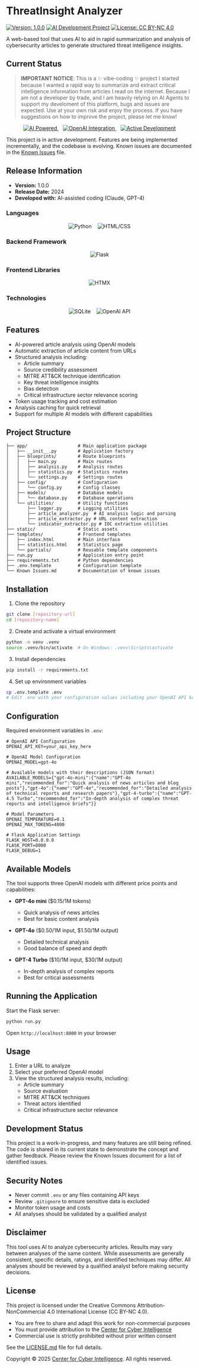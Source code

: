 # ThreatInsight Analyzer 
[![Version: 1.0.0](https://img.shields.io/badge/Version-1.0.0-brightgreen.svg)](https://github.com/yourusername/threatinsight-analyzer)
[![AI Development Project](https://img.shields.io/badge/🤖_AI_Development-Project-blue.svg)](https://github.com/yourusername/threatinsight-analyzer)
[![License: CC BY-NC 4.0](https://img.shields.io/badge/License-CC_BY--NC_4.0-lightgrey.svg)](LICENSE.md)

A web-based tool that uses AI to aid in rapid summarization and analysis of cybersecurity articles to generate structured threat intelligence insights.

## Current Status

> **IMPORTANT NOTICE**: This is a ✨ vibe-coding ✨ project I started because I wanted a rapid way to summarize and extract critical intelligence information from articles I read on the internet. Because I am not a developer by trade, and I am heavily relying on AI Agents to support my develoment of this platform, bugs and issues are expected. Use at your own risk and enjoy the process. If you have suggestions on how to improve the project, please let me know!

<div align="center">
  <a href="#features">
    <img src="https://img.shields.io/badge/AI_Powered-Analysis-8B7355?style=for-the-badge" alt="AI Powered" />
  </a>
  &nbsp;&nbsp;
  <a href="#available-models">
    <img src="https://img.shields.io/badge/OpenAI-Integration-5F9EA0?style=for-the-badge" alt="OpenAI Integration" />
  </a>
  &nbsp;&nbsp;
  <a href="#development-status">
    <img src="https://img.shields.io/badge/Status-Active_Development-BC8F8F?style=for-the-badge" alt="Active Development" />
  </a>
</div>

This project is in active development. Features are being implemented incrementally, and the codebase is evolving. Known issues are documented in the [Known Issues](Known%20Issues.md) file.

## Release Information

- **Version:** 1.0.0
- **Release Date:** 2024
- **Developed with:** AI-assisted coding (Claude, GPT-4)

### Languages
<div align="center">
  <img src="https://img.shields.io/badge/Language-Python-7D6E4A?style=for-the-badge&logo=python" alt="Python" />
  &nbsp;&nbsp;
  <img src="https://img.shields.io/badge/Language-HTML/CSS-8C6F4B?style=for-the-badge&logo=html5" alt="HTML/CSS" />
</div>

### Backend Framework
<div align="center">
  <img src="https://img.shields.io/badge/Framework-Flask-6A8372?style=for-the-badge&logo=flask" alt="Flask" />
</div>

### Frontend Libraries
<div align="center">
  <img src="https://img.shields.io/badge/Library-HTMX-7B886B?style=for-the-badge&logo=html5" alt="HTMX" />
</div>

### Technologies
<div align="center">
  <img src="https://img.shields.io/badge/Database-SQLite-817865?style=for-the-badge&logo=sqlite" alt="SQLite" />
  &nbsp;&nbsp;
  <img src="https://img.shields.io/badge/API-OpenAI-6B8A87?style=for-the-badge&logo=openai" alt="OpenAI API" />
</div>

## Features

- AI-powered article analysis using OpenAI models
- Automatic extraction of article content from URLs
- Structured analysis including:
  - Article summary
  - Source credibility assessment
  - MITRE ATT&CK technique identification
  - Key threat intelligence insights
  - Bias detection
  - Critical infrastructure sector relevance scoring
- Token usage tracking and cost estimation
- Analysis caching for quick retrieval
- Support for multiple AI models with different capabilities

## Project Structure

```
├── app/                   # Main application package
│   ├── __init__.py        # Application factory
│   ├── blueprints/        # Route blueprints
│   │   ├── main.py        # Main routes
│   │   ├── analysis.py    # Analysis routes
│   │   ├── statistics.py  # Statistics routes
│   │   └── settings.py    # Settings routes
│   ├── config/            # Configuration
│   │   └── config.py      # Config classes
│   ├── models/            # Database models
│   │   └── database.py    # Database operations
│   └── utilities/         # Utility functions
│       ├── logger.py      # Logging utilities
│       ├── article_analyzer.py  # AI analysis logic and parsing
│       ├── article_extractor.py # URL content extraction
│       └── indicator_extractor.py # IOC extraction utilities
├── static/                # Static assets
├── templates/             # Frontend templates
│   ├── index.html         # Main interface
│   ├── statistics.html    # Statistics page
│   └── partials/          # Reusable template components
├── run.py                 # Application entry point
├── requirements.txt       # Python dependencies
├── .env.template          # Configuration template
└── Known Issues.md        # Documentation of known issues
```

## Installation

1. Clone the repository
```bash
git clone [repository-url]
cd [repository-name]
```

2. Create and activate a virtual environment
```bash
python -m venv .venv
source .venv/bin/activate  # On Windows: .venv\Scripts\activate
```

3. Install dependencies
```bash
pip install -r requirements.txt
```

4. Set up environment variables
```bash
cp .env.template .env
# Edit .env with your configuration values including your OpenAI API key
```

## Configuration

Required environment variables in `.env`:

```
# OpenAI API Configuration
OPENAI_API_KEY=your_api_key_here

# OpenAI Model Configuration
OPENAI_MODEL=gpt-4o

# Available models with their descriptions (JSON format)
AVAILABLE_MODELS={"gpt-4o-mini":{"name":"GPT-4o mini","recommended_for":"Quick analysis of news articles and blog posts"},"gpt-4o":{"name":"GPT-4o","recommended_for":"Detailed analysis of technical reports and research papers"},"gpt-4-turbo":{"name":"GPT-4.5 Turbo","recommended_for":"In-depth analysis of complex threat reports and intelligence briefs"}}

# Model Parameters
OPENAI_TEMPERATURE=0.1
OPENAI_MAX_TOKENS=4000

# Flask Application Settings
FLASK_HOST=0.0.0.0
FLASK_PORT=8000
FLASK_DEBUG=1
```

## Available Models

The tool supports three OpenAI models with different price points and capabilities:

- **GPT-4o mini** ($0.15/1M tokens)
  - Quick analysis of news articles
  - Best for basic content analysis

- **GPT-4o** ($0.50/1M input, $1.50/1M output)
  - Detailed technical analysis
  - Good balance of speed and depth

- **GPT-4 Turbo** ($10/1M input, $30/1M output)
  - In-depth analysis of complex reports
  - Best for critical assessments

## Running the Application

Start the Flask server:
```bash
python run.py
```

Open `http://localhost:8000` in your browser

## Usage

1. Enter a URL to analyze
2. Select your preferred OpenAI model
3. View the structured analysis results, including:
   - Article summary
   - Source evaluation
   - MITRE ATT&CK techniques
   - Threat actors identified
   - Critical infrastructure sector relevance

## Development Status

This project is a work-in-progress, and many features are still being refined. The code is shared in its current state to demonstrate the concept and gather feedback. Please review the Known Issues document for a list of identified issues.

## Security Notes

- Never commit `.env` or any files containing API keys
- Review `.gitignore` to ensure sensitive data is excluded
- Monitor token usage and costs
- All analyses should be validated by a qualified analyst

## Disclaimer

This tool uses AI to analyze cybersecurity articles. Results may vary between analyses of the same content. While assessments are generally consistent, specific details, ratings, and identified techniques may differ. All analyses should be reviewed by a qualified analyst before making security decisions.

## License

This project is licensed under the Creative Commons Attribution-NonCommercial 4.0 International License (CC BY-NC 4.0).

- You are free to share and adapt this work for non-commercial purposes
- You must provide attribution to the [Center for Cyber Intelligence](https://www.centerforcyberintelligence.org)
- Commercial use is strictly prohibited without prior written consent

See the [LICENSE.md](LICENSE.md) file for full details.

Copyright © 2025 [Center for Cyber Intelligence](https://www.centerforcyberintelligence.org). All rights reserved.